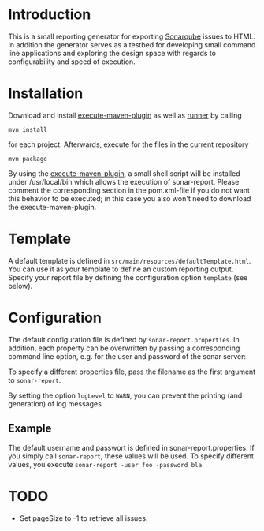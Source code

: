 # Introduction

This is a small reporting generator for exporting [Sonarqube](http://www.sonarqube.org/) issues to HTML. In addition
the generator serves as a testbed for developing small command line applications and exploring the design space with
regards to configurability and speed of execution.


# Installation

Download and install [execute-maven-plugin](https://github.com/mlesniak/execute-maven-plugin) as well as
[runner](https://github.com/mlesniak/runner) by calling

    mvn install

for each project. Afterwards, execute for the files in the current repository

    mvn package

By using the [execute-maven-plugin](https://github.com/mlesniak/execute-maven-plugin), a small shell script will be
installed under /usr/local/bin which allows the execution of sonar-report. Please comment the corresponding section
in the pom.xml-file if you do not want this behavior to be executed; in this case you also won't need to download the
execute-maven-plugin.

# Template

A default template is defined in ```src/main/resources/defaultTemplate.html```. You can use it as your template to
define an custom reporting output. Specify your report file by defining the configuration option ```template``` (see below).

# Configuration

The default configuration file is defined by ```sonar-report.properties```. In addition, each property can be
overwritten by passing a corresponding command line option, e.g. for the user and password of the sonar server:

To specify a different properties file, pass the filename as the first argument to ```sonar-report```.

By setting the option ```logLevel``` to ```WARN```, you can prevent the printing (and generation) of log messages.

## Example

The default username and passwort is defined in sonar-report.properties. If you simply call ```sonar-report```, these
values will be used. To specify different values, you execute ```sonar-report -user foo -password bla```.

# TODO

* Set pageSize to -1 to retrieve all issues.

